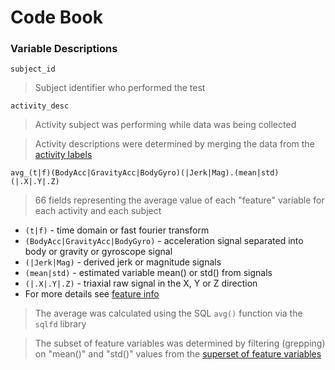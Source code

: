 # Code Book

### Variable Descriptions

    subject_id
> Subject identifier who performed the test

    activity_desc
> Activity subject was performing while data was being collected

> Activity descriptions were determined by merging the data from the [activity labels](https://github.com/Windex/coursera/blob/master/getdata-032/project/raw_data/activity_labels.txt)

    avg_(t|f)(BodyAcc|GravityAcc|BodyGyro)(|Jerk|Mag).(mean|std)(|.X|.Y|.Z)
> 66 fields representing the average value of each "feature" variable for each activity and each subject

- `(t|f)` - time domain or fast fourier transform
- `(BodyAcc|GravityAcc|BodyGyro)` - acceleration signal separated into body or gravity or gyroscope signal
- `(|Jerk|Mag)` - derived jerk or magnitude signals
- `(mean|std)` - estimated variable mean() or std() from signals
- `(|.X|.Y|.Z)` - triaxial raw signal in the X, Y or Z direction
- For more details see [feature info](https://github.com/Windex/coursera/blob/master/getdata-032/project/raw_data/features_info.txt)

> The average was calculated using the SQL `avg()` function via the `sqlfd` library

> The subset of feature variables was determined by filtering (grepping) on "mean()" and "std()" values from the [superset of feature variables](https://github.com/Windex/coursera/blob/master/getdata-032/project/raw_data/features.txt)
